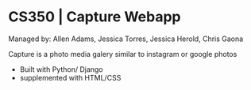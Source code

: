 # CS350 | Capture Webapp

Managed by: Allen Adams, Jessica Torres, Jessica Herold, Chris Gaona


Capture is a photo media galery similar to instagram or google photos

* Built with Python/ Django
* supplemented with HTML/CSS

